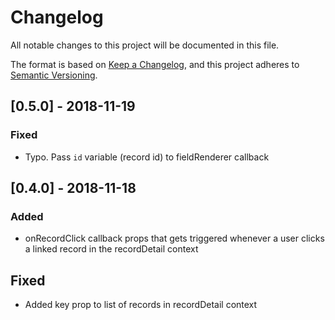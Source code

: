 # Changelog
All notable changes to this project will be documented in this file.

The format is based on [Keep a Changelog](https://keepachangelog.com/en/1.0.0/),
and this project adheres to [Semantic Versioning](https://semver.org/spec/v2.0.0.html).

## [0.5.0] - 2018-11-19

### Fixed

- Typo. Pass `id` variable (record id) to fieldRenderer callback

## [0.4.0] - 2018-11-18

### Added

- onRecordClick callback props that gets triggered whenever a user clicks a linked record in the recordDetail context

## Fixed

- Added key prop to list of records in recordDetail context